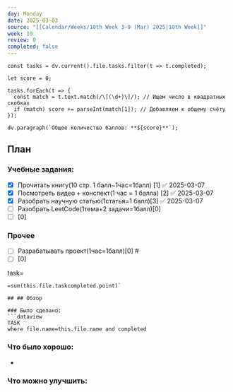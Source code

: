```yaml
---
day: Monday
date: 2025-03-03
source: "[[Calendar/Weeks/10th Week 3-9 (Mar) 2025|10th Week]]"
week: 10
review: 0
completed: false
---
```

```dataviewjs
const tasks = dv.current().file.tasks.filter(t => t.completed);

let score = 0;

tasks.forEach(t => {
  const match = t.text.match(/\[(\d+)\]/); // Ищем число в квадратных скобках
  if (match) score += parseInt(match[1]); // Добавляем к общему счёту
});

dv.paragraph(`Общее количество баллов: **${score}**`);

```
## План

### Учебные задания:
- [x] Прочитать книгу(10 стр. 1 балл~1час=1балл) [1] ✅ 2025-03-07
- [x] Посмотреть видео + конспект(1 час = 1 балла) [2] ✅ 2025-03-07
- [x] Разобрать научную статью(1статья=1 балл)[3] ✅ 2025-03-07
- [ ] Разобрать LeetCode(1тема+2 задачи=1балл)[0]
- [ ] [0]
### Прочее
- [ ]  Разрабатывать проект(1час=1балл)[0] #
- [ ] [0]

task=
```dataviewjs
=sum(this.file.taskcompleted.point)`
```
```
## ## Обзор

### Было сделано:
```dataview
TASK
where file.name=this.file.name and completed
```






### Что было хорошо:
 - 



### Что можно улучшить:
